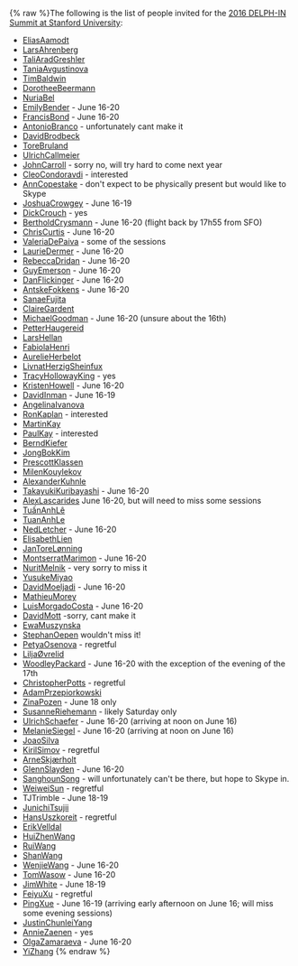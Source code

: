 {% raw %}The following is the list of people invited for the [2016 DELPH-IN
Summit at Stanford University](https://blog.inductorsoftware.com/docsproto/summits/StanfordTop):

- [EliasAamodt](/EliasAamodt)
- [LarsAhrenberg](/LarsAhrenberg)
- [TaliAradGreshler](https://blog.inductorsoftware.com/docsproto/summits/TaliAradGreshler)
- [TaniaAvgustinova](https://blog.inductorsoftware.com/docsproto/summits/TaniaAvgustinova)
- [TimBaldwin](https://blog.inductorsoftware.com/docsproto/summits/TimBaldwin)
- [DorotheeBeermann](/DorotheeBeermann)
- [NuriaBel](/NuriaBel)
- [EmilyBender](https://blog.inductorsoftware.com/docsproto/summits/EmilyBender) - June 16-20
- [FrancisBond](https://blog.inductorsoftware.com/docsproto/summits/FrancisBond) - June 16-20
- [AntonioBranco](https://blog.inductorsoftware.com/docsproto/summits/AntonioBranco) - unfortunately cant make it
- [DavidBrodbeck](/DavidBrodbeck)
- [ToreBruland](/ToreBruland)
- [UlrichCallmeier](/UlrichCallmeier)
- [JohnCarroll](https://blog.inductorsoftware.com/docsproto/summits/JohnCarroll) - sorry no, will try hard to come next
year
- [CleoCondoravdi](/CleoCondoravdi) - interested
- [AnnCopestake](https://blog.inductorsoftware.com/docsproto/summits/AnnCopestake) - don't expect to be physically present
but would like to Skype
- [JoshuaCrowgey](https://blog.inductorsoftware.com/docsproto/summits/JoshuaCrowgey) - June 16-19
- [DickCrouch](/DickCrouch) - yes
- [BertholdCrysmann](https://blog.inductorsoftware.com/docsproto/summits/BertholdCrysmann) - June 16-20 (flight back by
17h55 from SFO)
- [ChrisCurtis](https://blog.inductorsoftware.com/docsproto/summits/ChrisCurtis) - June 16-20
- [ValeriaDePaiva](/ValeriaDePaiva) - some of the sessions
- [LaurieDermer](/LaurieDermer) - June 16-20
- [RebeccaDridan](https://blog.inductorsoftware.com/docsproto/summits/RebeccaDridan) - June 16-20
- [GuyEmerson](https://blog.inductorsoftware.com/docsproto/summits/GuyEmerson) - June 16-20
- [DanFlickinger](https://blog.inductorsoftware.com/docsproto/summits/DanFlickinger) - June 16-20
- [AntskeFokkens](https://blog.inductorsoftware.com/docsproto/summits/AntskeFokkens) - June 16-20
- [SanaeFujita](/SanaeFujita)
- [ClaireGardent](/ClaireGardent)
- [MichaelGoodman](https://blog.inductorsoftware.com/docsproto/summits/MichaelGoodman) - June 16-20 (unsure about the
16th)
- [PetterHaugereid](https://blog.inductorsoftware.com/docsproto/summits/PetterHaugereid)
- [LarsHellan](/LarsHellan)
- [FabiolaHenri](/FabiolaHenri)
- [AurelieHerbelot](/AurelieHerbelot)
- [LivnatHerzigSheinfux](https://blog.inductorsoftware.com/docsproto/summits/LivnatHerzigSheinfux)
- [TracyHollowayKing](/TracyHollowayKing) - yes
- [KristenHowell](/KristenHowell) - June 16-20
- [DavidInman](/DavidInman) - June 16-19
- [AngelinaIvanova](https://blog.inductorsoftware.com/docsproto/summits/AngelinaIvanova)
- [RonKaplan](/RonKaplan) - interested
- [MartinKay](/MartinKay)
- [PaulKay](/PaulKay) - interested
- [BerndKiefer](https://blog.inductorsoftware.com/docsproto/summits/BerndKiefer)
- [JongBokKim](https://blog.inductorsoftware.com/docsproto/summits/JongBokKim)
- [PrescottKlassen](/PrescottKlassen)
- [MilenKouylekov](/MilenKouylekov)
- [AlexanderKuhnle](/AlexanderKuhnle)
- [TakayukiKuribayashi](/TakayukiKuribayashi) - June 16-20
- [AlexLascarides](https://blog.inductorsoftware.com/docsproto/summits/AlexLascarides) June 16-20, but will need to miss
some sessions
- [TuấnAnhLê](/Tu%E1%BA%A5nAnhL%C3%AA)
- [TuanAnhLe](https://blog.inductorsoftware.com/docsproto/summits/TuanAnhLe)
- [NedLetcher](https://blog.inductorsoftware.com/docsproto/summits/NedLetcher) - June 16-20
- [ElisabethLien](/ElisabethLien)
- [JanToreLønning](/JanToreL%C3%B8nning)
- [MontserratMarimon](/MontserratMarimon) - June 16-20
- [NuritMelnik](https://blog.inductorsoftware.com/docsproto/summits/NuritMelnik) - very sorry to miss it
- [YusukeMiyao](/YusukeMiyao)
- [DavidMoeljadi](https://blog.inductorsoftware.com/docsproto/summits/DavidMoeljadi) - June 16-20
- [MathieuMorey](/MathieuMorey)
- [LuisMorgadoCosta](https://blog.inductorsoftware.com/docsproto/summits/LuisMorgadoCosta) - June 16-20
- [DavidMott](https://blog.inductorsoftware.com/docsproto/summits/DavidMott) -sorry, cant make it
- [EwaMuszynska](/EwaMuszynska)
- [StephanOepen](https://blog.inductorsoftware.com/docsproto/summits/StephanOepen) wouldn't miss it!
- [PetyaOsenova](https://blog.inductorsoftware.com/docsproto/summits/PetyaOsenova) - regretful
- [LiljaØvrelid](/Lilja%C3%98vrelid)
- [WoodleyPackard](/WoodleyPackard) - June 16-20 with the exception of
the evening of the 17th
- [ChristopherPotts](/ChristopherPotts) - regretful
- [AdamPrzepiorkowski](/AdamPrzepiorkowski)
- [ZinaPozen](https://blog.inductorsoftware.com/docsproto/summits/ZinaPozen) - June 18 only
- [SusanneRiehemann](/SusanneRiehemann) - likely Saturday only
- [UlrichSchaefer](https://blog.inductorsoftware.com/docsproto/summits/UlrichSchaefer) - June 16-20 (arriving at noon on
June 16)
- [MelanieSiegel](/MelanieSiegel) - June 16-20 (arriving at noon on
June 16)
- [JoaoSilva](https://blog.inductorsoftware.com/docsproto/summits/JoaoSilva)
- [KirilSimov](/KirilSimov) - regretful
- [ArneSkjærholt](/ArneSkj%C3%A6rholt)
- [GlennSlayden](https://blog.inductorsoftware.com/docsproto/summits/GlennSlayden) - June 16-20
- [SanghounSong](https://blog.inductorsoftware.com/docsproto/summits/SanghounSong) - will unfortunately can't be there,
but hope to Skype in.
- [WeiweiSun](https://blog.inductorsoftware.com/docsproto/summits/WeiweiSun) - regretful
- TJTrimble - June 18-19
- [JunichiTsujii](/JunichiTsujii)
- [HansUszkoreit](https://blog.inductorsoftware.com/docsproto/summits/HansUszkoreit) - regretful
- [ErikVelldal](https://blog.inductorsoftware.com/docsproto/summits/ErikVelldal)
- [HuiZhenWang](https://blog.inductorsoftware.com/docsproto/summits/HuiZhenWang)
- [RuiWang](/RuiWang)
- [ShanWang](https://blog.inductorsoftware.com/docsproto/summits/ShanWang)
- [WenjieWang](https://blog.inductorsoftware.com/docsproto/summits/WenjieWang) - June 16-20
- [TomWasow](/TomWasow) - June 16-20
- [JimWhite](https://blog.inductorsoftware.com/docsproto/summits/JimWhite) - June 18-19
- [FeiyuXu](https://blog.inductorsoftware.com/docsproto/summits/FeiyuXu) - regretful
- [PingXue](/PingXue) - June 16-19 (arriving early afternoon on June
16; will miss some evening sessions)
- [JustinChunleiYang](https://blog.inductorsoftware.com/docsproto/summits/JustinChunleiYang)
- [AnnieZaenen](/AnnieZaenen) - yes
- [OlgaZamaraeva](https://blog.inductorsoftware.com/docsproto/summits/OlgaZamaraeva) - June 16-20
- [YiZhang](https://blog.inductorsoftware.com/docsproto/summits/YiZhang)
<update date omitted for speed>{% endraw %}